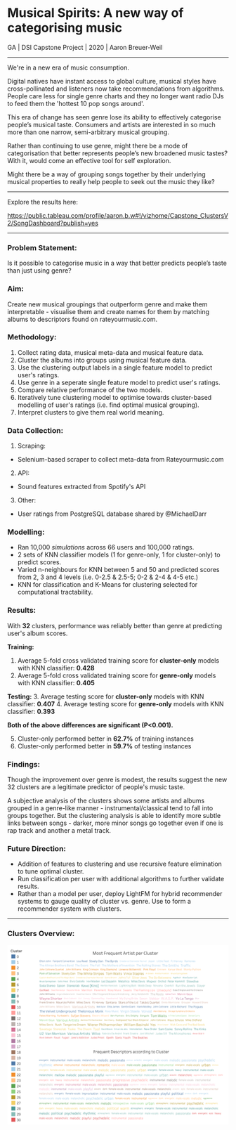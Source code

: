 # Musical Spirits: A new way of categorising music
GA | DSI Capstone Project | 2020 | Aaron Breuer-Weil

---

We're in a new era of music consumption.

Digital natives have instant access to global culture, musical styles have cross-pollinated and listeners now take recommendations from algorithms. People care less for single genre charts and they no longer want radio DJs to feed them the 'hottest 10 pop songs around'.

This era of change has seen genre lose its ability to effectively categorise people’s musical taste. Consumers and artists are interested in so much more than one narrow, semi-arbitrary musical grouping. 

Rather than continuing to use genre, might there be a mode of categorisation that better represents people’s new broadened music tastes? With it, would come an effective tool for self exploration. 

Might there be a way of grouping songs together by their underlying musical properties to really help people to seek out the music they like?

---

Explore the results here:

https://public.tableau.com/profile/aaron.b.w#!/vizhome/Capstone_ClustersV2/SongDashboard?publish=yes

---

### Problem Statement:

Is it possible to categorise music in a way that better predicts people’s taste than just using genre?

### Aim:

Create new musical groupings that outperform genre and make them interpretable - visualise them and create names for them by matching albums to descriptors found on rateyourmusic.com.

### Methodology:

1. Collect rating data, musical meta-data and musical feature data.
2. Cluster the albums into groups using musical feature data.
3. Use the clustering output labels in a single feature model to predict user's ratings.
4. Use genre in a seperate single feature model to predict user's ratings.
5. Compare relative performance of the two models.
6. Iteratively tune clustering model to optimise towards cluster-based modelling of user's ratings (i.e. find optimal musical grouping).
7. Interpret clusters to give them real world meaning.

### Data Collection:

1. Scraping:
  * Selenium-based scraper to collect meta-data from Rateyourmusic.com
2. API:
  * Sound features extracted from Spotify's API
3. Other:
  * User ratings from PostgreSQL database shared by @MichaelDarr 

### Modelling:

* Ran 10,000 *simulations* across 66 users and 100,000 ratings.
* 2 sets of KNN classifier models (1 for genre-only, 1 for cluster-only) to predict scores.
* Varied n-neighbours for KNN between 5 and 50 and predicted scores from 2, 3 and 4 levels (i.e. 0-2.5 & 2.5-5; 0-2 & 2-4 & 4-5 etc.)
* KNN for classification and K-Means for clustering selected for computational tractability.

### Results:

With **32** clusters, performance was reliably better than genre at predicting user's album scores.

**Training:**
1. Average 5-fold cross validated training score for **cluster-only** models with KNN classifier: **0.428**
2. Average 5-fold cross validated training score for **genre-only** models with KNN classifier: **0.405**

**Testing:**
3. Average testing score for **cluster-only** models with KNN classifier: **0.407**
4. Average testing score for **genre-only** models with KNN classifier: **0.393**

**Both of the above differences are significant (P<0.001).**

5. Cluster-only performed better in **62.7%** of training instances
6. Cluster-only performed better in **59.7%** of testing instances

### Findings:

Though the improvement over genre is modest, the results suggest the new 32 clusters are a legitimate predictor of people's music taste.

A subjective analysis of the clusters shows some artists and albums grouped in a genre-like manner - instrumental/classical tend to fall into groups together. But the clustering analysis is able to identify more subtle links between songs - darker, more minor songs go together even if one is rap track and another a metal track.

### Future Direction:

* Addition of features to clustering and use recursive feature elimination to tune optimal cluster.
* Run classification per user with additional algorithms to further validate results.
* Rather than a model per user, deploy LightFM for hybrid recommender systems to gauge quality of cluster vs. genre. Use to form a recommender system with clusters.


---

### Clusters Overview:

![alt text](Clusters_Words.png)

